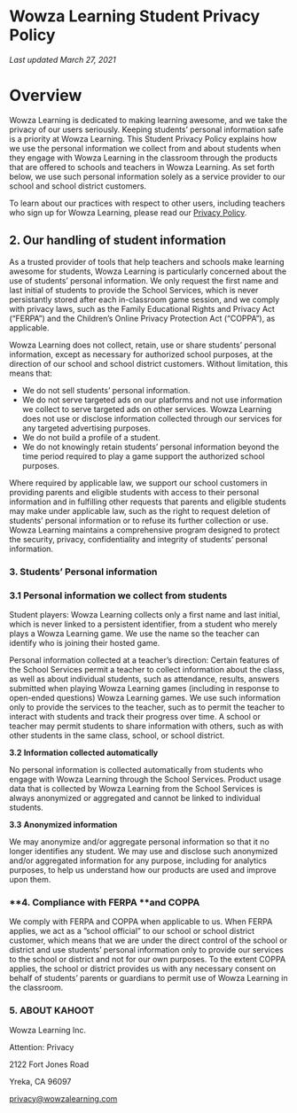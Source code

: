 # Wowza Learning Student Privacy Policy

_Last updated March 27, 2021_

# Overview

Wowza Learning is dedicated to making learning awesome, and we take the privacy of our users seriously. Keeping students’ personal information safe is a priority at Wowza Learning. This Student Privacy Policy explains how we use the personal information we collect from and about students when they engage with Wowza Learning in the classroom through the products that are offered to schools and teachers in Wowza Learning. As set forth below, we use such personal information solely as a service provider to our school and school district customers.

To learn about our practices with respect to other users, including teachers who sign up for Wowza Learning, please read our [Privacy Policy](https://github.com/BaconBravo/Wowza-Learning-Terms-and-Policies/blob/main/Privacy%20Policy.md).

## 2. Our handling of student information

As a trusted provider of tools that help teachers and schools make learning awesome for students, Wowza Learning is particularly concerned about the use of students’ personal information. We only request the first name and last initial of students to provide the School Services, which is never persistantly stored after each in-classroom game session, and we comply with privacy laws, such as the Family Educational Rights and Privacy Act (“FERPA”) and the Children’s Online Privacy Protection Act (“COPPA”), as applicable.

Wowza Learning does not collect, retain, use or share students’ personal information, except as necessary for authorized school purposes, at the direction of our school and school district customers. Without limitation, this means that:

- We do not sell students’ personal information.
- We do not serve targeted ads on our platforms and not use information we collect to serve targeted ads on other services. Wowza Learning does not use or disclose information collected through our services for any targeted advertising purposes.
- We do not build a profile of a student.
- We do not knowingly retain students’ personal information beyond the time period required to play a game support the authorized school purposes.

Where required by applicable law, we support our school customers in providing parents and eligible students with access to their personal information and in fulfilling other requests that parents and eligible students may make under applicable law, such as the right to request deletion of students’ personal information or to refuse its further collection or use. Wowza Learning maintains a comprehensive program designed to protect the security, privacy, confidentiality and integrity of students’ personal information.

### 3. Students’ Personal information

### 3.1 Personal information we collect from students

Student players: Wowza Learning collects only a first name and last initial, which is never linked to a persistent identifier, from a student who merely plays a Wowza Learning game. We use the name so the teacher can identify who is joining their hosted game.

Personal information collected at a teacher’s direction: Certain features of the School Services permit a teacher to collect information about the class, as well as about individual students, such as attendance, results, answers submitted when playing Wowza Learning games (including in response to open-ended questions) Wowza Learning games. We use such information only to provide the services to the teacher, such as to permit the teacher to interact with students and track their progress over time. A school or teacher may permit students to share information with others, such as with other students in the same class, school, or school district.

**3.2** **Information collected automatically**

No personal information is collected automatically from students who engage with Wowza Learning through the School Services. Product usage data that is collected by Wowza Learning from the School Services is always anonymized or aggregated and cannot be linked to individual students.

**3.3** **Anonymized information**

We may anonymize and/or aggregate personal information so that it no longer identifies any student. We may use and disclose such anonymized and/or aggregated information for any purpose, including for analytics purposes, to help us understand how our products are used and improve upon them.

### **4. Compliance with FERPA **and COPPA

We comply with FERPA and COPPA when applicable to us. When FERPA applies, we act as a ”school official” to our school or school district customer, which means that we are under the direct control of the school or district and use students’ personal information only to provide our services to the school or district and not for our own purposes. To the extent COPPA applies, the school or district provides us with any necessary consent on behalf of students’ parents or guardians to permit use of Wowza Learning in the classroom.

### 5. ABOUT KAHOOT

Wowza Learning Inc.

Attention: Privacy

2122 Fort Jones Road

Yreka, CA 96097

[privacy@wowzalearning.com](mailto:privacy@wowzalearning.com)
